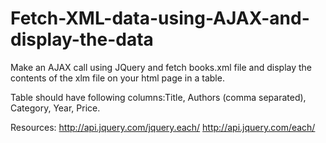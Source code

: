 # Fetch-XML-data-using-AJAX-and-display-the-data

Make an AJAX call using JQuery and fetch books.xml file and display the contents of the xlm file on your html page in a table.

Table should have following columns:Title, Authors (comma separated), Category, Year, Price.

Resources:
http://api.jquery.com/jquery.each/
http://api.jquery.com/each/
